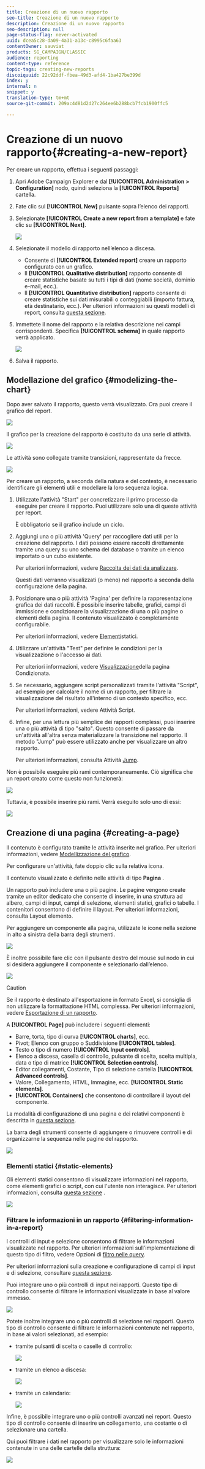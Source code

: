 ```yaml
---
title: Creazione di un nuovo rapporto
seo-title: Creazione di un nuovo rapporto
description: Creazione di un nuovo rapporto
seo-description: null
page-status-flag: never-activated
uuid: dcea5c28-da09-4a31-a13c-c8995c6faa63
contentOwner: sauviat
products: SG_CAMPAIGN/CLASSIC
audience: reporting
content-type: reference
topic-tags: creating-new-reports
discoiquuid: 22c92ddf-fbea-49d3-afd4-1ba427be399d
index: y
internal: n
snippet: y
translation-type: tm+mt
source-git-commit: 209ac4d81d2d27c264ee6b288bcb7fcb1900ffc5

---
```



# Creazione di un nuovo rapporto{#creating-a-new-report}

Per creare un rapporto, effettua i seguenti passaggi:

1. Apri Adobe Campaign Explorer e dal **[!UICONTROL Administration > Configuration]** nodo, quindi seleziona la **[!UICONTROL Reports]** cartella.
1. Fate clic sul **[!UICONTROL New]** pulsante sopra l’elenco dei rapporti.
1. Selezionate **[!UICONTROL Create a new report from a template]** e fate clic su **[!UICONTROL Next]**.

   ![](assets/s_ncs_advuser_report_wizard_new_01.png)

1. Selezionate il modello di rapporto nell’elenco a discesa.

   * Consente di **[!UICONTROL Extended report]** creare un rapporto configurato con un grafico.
   * Il **[!UICONTROL Qualitative distribution]** rapporto consente di creare statistiche basate su tutti i tipi di dati (nome società, dominio e-mail, ecc.).
   * Il **[!UICONTROL Quantitative distribution]** rapporto consente di creare statistiche sui dati misurabili o conteggiabili (importo fattura, età destinatario, ecc.).
   Per ulteriori informazioni su questi modelli di report, consulta [questa sezione](../../reporting/using/about-descriptive-analysis.md).

1. Immettete il nome del rapporto e la relativa descrizione nei campi corrispondenti. Specifica **[!UICONTROL schema]** in quale rapporto verrà applicato.

   ![](assets/s_ncs_advuser_report_wizard_020.png)

1. Salva il rapporto.

## Modellazione del grafico {#modelizing-the-chart}

Dopo aver salvato il rapporto, questo verrà visualizzato. Ora puoi creare il grafico del report.

![](assets/s_ncs_user_report_wizard_021.png)

Il grafico per la creazione del rapporto è costituito da una serie di attività.

![](assets/s_ncs_advuser_report_wizard_031.png)

Le attività sono collegate tramite transizioni, rappresentate da frecce.

![](assets/s_ncs_advuser_report_wizard_032.png)

Per creare un rapporto, a seconda della natura e del contesto, è necessario identificare gli elementi utili e modellare la loro sequenza logica.

1. Utilizzate l&#39;attività &quot;Start&quot; per concretizzare il primo processo da eseguire per creare il rapporto. Puoi utilizzare solo una di queste attività per report.

   È obbligatorio se il grafico include un ciclo.

1. Aggiungi una o più attività &#39;Query&#39; per raccogliere dati utili per la creazione del rapporto. I dati possono essere raccolti direttamente tramite una query su uno schema del database o tramite un elenco importato o un cubo esistente.

   Per ulteriori informazioni, vedere [Raccolta dei dati da analizzare](../../reporting/using/collecting-data-to-analyze.md).

   Questi dati verranno visualizzati (o meno) nel rapporto a seconda della configurazione della pagina.

1. Posizionare una o più attività &#39;Pagina&#39; per definire la rappresentazione grafica dei dati raccolti. È possibile inserire tabelle, grafici, campi di immissione e condizionare la visualizzazione di una o più pagine o elementi della pagina. Il contenuto visualizzato è completamente configurabile.

   Per ulteriori informazioni, vedere [Elementi](#static-elements)statici.

1. Utilizzare un&#39;attività &quot;Test&quot; per definire le condizioni per la visualizzazione o l&#39;accesso ai dati.

   Per ulteriori informazioni, vedere [Visualizzazione](../../reporting/using/defining-a-conditional-content.md#conditioning-page-display)della pagina Condizionata.

1. Se necessario, aggiungere script personalizzati tramite l&#39;attività &quot;Script&quot;, ad esempio per calcolare il nome di un rapporto, per filtrare la visualizzazione del risultato all&#39;interno di un contesto specifico, ecc.

   Per ulteriori informazioni, vedere Attività [](../../reporting/using/advanced-functionalities.md#script-activity)Script.

1. Infine, per una lettura più semplice dei rapporti complessi, puoi inserire una o più attività di tipo &quot;salto&quot;. Questo consente di passare da un&#39;attività all&#39;altra senza materializzare la transizione nel rapporto. Il metodo &quot;Jump&quot; può essere utilizzato anche per visualizzare un altro rapporto.

   Per ulteriori informazioni, consulta Attività [Jump](../../reporting/using/advanced-functionalities.md#jump-activity).

Non è possibile eseguire più rami contemporaneamente. Ciò significa che un report creato come questo non funzionerà:

![](assets/reporting_graph_sample_ko.png)

Tuttavia, è possibile inserire più rami. Verrà eseguito solo uno di essi:

![](assets/reporting_graph_sample_ok.png)

## Creazione di una pagina {#creating-a-page}

Il contenuto è configurato tramite le attività inserite nel grafico. Per ulteriori informazioni, vedere [Modellizzazione del grafico](#modelizing-the-chart).

Per configurare un&#39;attività, fate doppio clic sulla relativa icona.

Il contenuto visualizzato è definito nelle attività di tipo **Pagina** .

Un rapporto può includere una o più pagine. Le pagine vengono create tramite un editor dedicato che consente di inserire, in una struttura ad albero, campi di input, campi di selezione, elementi statici, grafici o tabelle. I contenitori consentono di definire il layout. Per ulteriori informazioni, consulta Layout [](../../reporting/using/element-layout.md)elemento.

Per aggiungere un componente alla pagina, utilizzate le icone nella sezione in alto a sinistra della barra degli strumenti.

![](assets/reporting_add_component_in_page.png)

È inoltre possibile fare clic con il pulsante destro del mouse sul nodo in cui si desidera aggiungere il componente e selezionarlo dall’elenco.

![](assets/s_ncs_advuser_report_wizard_09.png)

>[!CAUTION]
>
>Se il rapporto è destinato all&#39;esportazione in formato Excel, si consiglia di non utilizzare la formattazione HTML complessa. Per ulteriori informazioni, vedere [Esportazione di un rapporto](../../reporting/using/actions-on-reports.md#exporting-a-report).

A **[!UICONTROL Page]** può includere i seguenti elementi:

* Barre, torta, tipo di curva **[!UICONTROL charts]**, ecc.
* Pivot; Elenco con gruppo o Suddivisione **[!UICONTROL tables]**.
* Testo o tipo di numero **[!UICONTROL Input controls]**.
* Elenco a discesa, casella di controllo, pulsante di scelta, scelta multipla, data o tipo di matrice **[!UICONTROL Selection controls]**.
* Editor collegamenti, Costante, Tipo di selezione cartella **[!UICONTROL Advanced controls]**.
* Valore, Collegamento, HTML, Immagine, ecc. **[!UICONTROL Static elements]**.
* **[!UICONTROL Containers]** che consentono di controllare il layout del componente.

La modalità di configurazione di una pagina e dei relativi componenti è descritta in [questa sezione](../../web/using/about-web-forms.md).

La barra degli strumenti consente di aggiungere o rimuovere controlli e di organizzarne la sequenza nelle pagine del rapporto.

![](assets/s_ncs_advuser_report_wizard_08.png)

### Elementi statici {#static-elements}

Gli elementi statici consentono di visualizzare informazioni nel rapporto, come elementi grafici o script, con cui l&#39;utente non interagisce. Per ulteriori informazioni, consulta [questa sezione](../../web/using/static-elements-in-a-web-form.md#inserting-html-content) .

![](assets/s_advuser_report_page_activity_03.png)

### Filtrare le informazioni in un rapporto {#filtering-information-in-a-report}

I controlli di input e selezione consentono di filtrare le informazioni visualizzate nel rapporto. Per ulteriori informazioni sull&#39;implementazione di questo tipo di filtro, vedere Opzioni di [filtro nelle query](../../reporting/using/collecting-data-to-analyze.md#filtering-options-in-the-queries).

Per ulteriori informazioni sulla creazione e configurazione di campi di input e di selezione, consultare [questa sezione](../../web/using/about-web-forms.md).

Puoi integrare uno o più controlli di input nei rapporti. Questo tipo di controllo consente di filtrare le informazioni visualizzate in base al valore immesso.

![](assets/reporting_control_text.png)

Potete inoltre integrare uno o più controlli di selezione nei rapporti. Questo tipo di controllo consente di filtrare le informazioni contenute nel rapporto, in base ai valori selezionati, ad esempio:

* tramite pulsanti di scelta o caselle di controllo:

   ![](assets/reporting_radio_buttons.png)

* tramite un elenco a discesa:

   ![](assets/reporting_control_list.png)

* tramite un calendario:

   ![](assets/reporting_control_date.png)

Infine, è possibile integrare uno o più controlli avanzati nei report. Questo tipo di controllo consente di inserire un collegamento, una costante o di selezionare una cartella.

Qui puoi filtrare i dati nel rapporto per visualizzare solo le informazioni contenute in una delle cartelle della struttura:

![](assets/reporting_control_folder.png)

